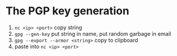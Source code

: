 # The PGP key generation

1. `nc <ip> <port>` copy string
2. `gpg --gen-key` put string in name, put random garbage in email
3. `gpg --export --armor <string>` copy to clipboard
4. paste into `nc <ip> <port>`